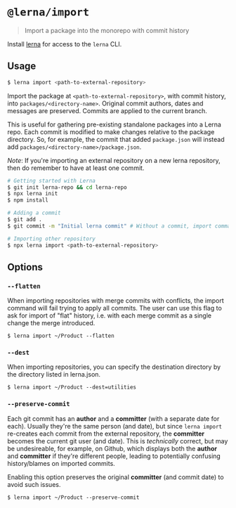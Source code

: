 # `@lerna/import`

> Import a package into the monorepo with commit history

Install [lerna](https://www.npmjs.com/package/lerna) for access to the `lerna` CLI.

## Usage

```sh
$ lerna import <path-to-external-repository>
```

Import the package at `<path-to-external-repository>`, with commit history,
into `packages/<directory-name>`. Original commit authors, dates and messages
are preserved. Commits are applied to the current branch.

This is useful for gathering pre-existing standalone packages into a Lerna
repo. Each commit is modified to make changes relative to the package
directory. So, for example, the commit that added `package.json` will
instead add `packages/<directory-name>/package.json`.

_Note_: If you're importing an external repository on a new lerna repository, then do remember to have at least one commit.

```bash
# Getting started with Lerna
$ git init lerna-repo && cd lerna-repo
$ npx lerna init
$ npm install

# Adding a commit
$ git add .
$ git commit -m "Initial lerna commit" # Without a commit, import command would fail

# Importing other repository
$ npx lerna import <path-to-external-repository>
```

## Options

### `--flatten`

When importing repositories with merge commits with conflicts, the import command will fail trying to apply all commits. The user can use this flag to ask for import of "flat" history, i.e. with each merge commit as a single change the merge introduced.

```
$ lerna import ~/Product --flatten
```

### `--dest`

When importing repositories, you can specify the destination directory by the directory listed in lerna.json.

```
$ lerna import ~/Product --dest=utilities
```

### `--preserve-commit`

Each git commit has an **author** and a **committer** (with a separate date for each). Usually they're the same person (and date), but since `lerna import` re-creates each commit from the external repository, the **committer** becomes the current git user (and date). This is *technically* correct, but may be undesireable, for example, on Github, which displays both the **author** and **committer** if they're different people, leading to potentially confusing history/blames on imported commits.

Enabling this option preserves the original **committer** (and commit date) to avoid such issues.

```
$ lerna import ~/Product --preserve-commit
```
